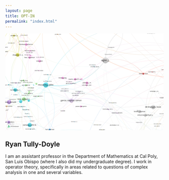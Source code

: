 ```yaml
---
layout: page
title: OPT-IN
permalink: "index.html"
---
```



![Ryan Map](assets/images/ryan_net.png)

## Ryan Tully-Doyle

I am an assistant professor in the Department of Mathematics at Cal Poly, San Luis Obispo (where I also did my undergraduate degree). I work in operator theory, specifically in areas related to questions of complex analysis in one and several variables. 